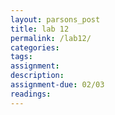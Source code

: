 ```yaml
---  
layout: parsons_post  
title: lab 12 
permalink: /lab12/  
categories:   
tags:  
assignment: 
description: 
assignment-due: 02/03
readings: 
---  
```

